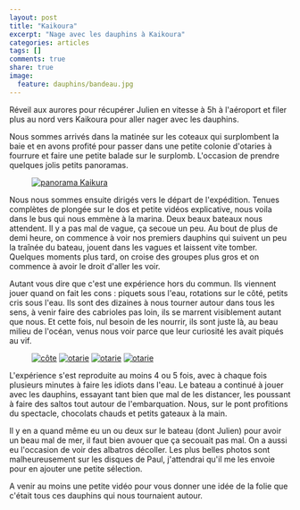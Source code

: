 ```yaml
---
layout: post
title: "Kaikoura"
excerpt: "Nage avec les dauphins à Kaikoura"
categories: articles
tags: []
comments: true
share: true
image:
  feature: dauphins/bandeau.jpg
---
```


Réveil aux aurores pour récupérer Julien en vitesse à 5h à l'aéroport et filer plus au nord vers Kaikoura pour aller nager avec les dauphins.

Nous sommes arrivés dans la matinée sur les coteaux qui surplombent la baie et en avons profité pour passer dans une petite colonie d'otaries à fourrure et faire une petite balade sur le surplomb. L'occasion de prendre quelques jolis petits panoramas.

<figure>
	<a href="{{site.url}}/images/dauphins/panorama.jpg"><img src="{{site.url}}/images/dauphins/panorama.jpg" alt="panorama Kaikura"></a>
</figure>

Nous nous sommes ensuite dirigés vers le départ de l'expédition. Tenues complètes de plongée sur le dos et petite vidéos explicative, nous voila dans le bus qui nous emmène à la marina. Deux beaux bateaux nous attendent. Il y a pas mal de vague, ça secoue un peu. Au bout de plus de demi heure, on commence à voir nos premiers dauphins qui suivent un peu la traînée du bateau, jouent dans les vagues et laissent vite tomber. Quelques moments plus tard, on croise des groupes plus gros et on commence à avoir le droit d'aller les voir.

Autant vous dire que c'est une expérience hors du commun. Ils viennent jouer quand on fait les cons : piquets sous l'eau, rotations sur le côté, petits cris sous l'eau. Ils sont des dizaines à nous tourner autour dans tous les sens, à venir faire des cabrioles pas loin, ils se marrent visiblement autant que nous. Et cette fois, nul besoin de les nourrir, ils sont juste là, au beau milieu de l'océan, venus nous voir parce que leur curiosité les avait piqués au vif.

<figure class="half">
	<a href="{{site.url}}/images/dauphins/cote.jpg"><img src="{{site.url}}/images/dauphins/cote.jpg" alt="côte"></a>
	<a href="{{site.url}}/images/dauphins/otarie.jpg"><img src="{{site.url}}/images/dauphins/otarie.jpg" alt="otarie"></a>
	<a href="{{site.url}}/images/dauphins/otarie2.jpg"><img src="{{site.url}}/images/dauphins/otarie2.jpg" alt="otarie"></a>
	<a href="{{site.url}}/images/dauphins/otarie3.jpg"><img src="{{site.url}}/images/dauphins/otarie3.jpg" alt="otarie"></a>
</figure>

L'expérience s'est reproduite au moins 4 ou 5 fois, avec à chaque fois plusieurs minutes à faire les idiots dans l'eau.
Le bateau a continué à jouer avec les dauphins, essayant tant bien que mal de les distancer, les poussant à faire des saltos tout autour de l'embarquation. Nous, sur le pont profitions du spectacle, chocolats chauds et petits gateaux à la main.

Il y en a quand même eu un ou deux sur le bateau (dont Julien) pour avoir un beau mal de mer, il faut bien avouer que ça secouait pas mal.
On a aussi eu l'occasion de voir des albatros décoller. Les plus belles photos sont malheureusement sur les disques de Paul, j'attendrai qu'il me les envoie pour en ajouter une petite sélection.

A venir au moins une petite vidéo pour vous donner une idée de la folie que c'était tous ces dauphins qui nous tournaient autour.